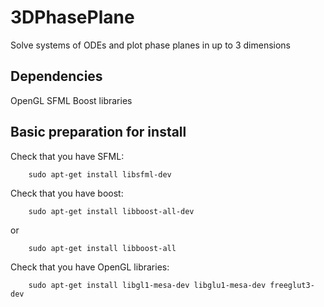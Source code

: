 # 3DPhasePlane
Solve systems of ODEs and plot phase planes in up to 3 dimensions

## Dependencies
OpenGL
SFML 
Boost libraries

## Basic preparation for install
Check that you have SFML:
``` 
    sudo apt-get install libsfml-dev 

```
Check that you have boost:
```
    sudo apt-get install libboost-all-dev
```
or
```
    sudo apt-get install libboost-all
```
Check that you have OpenGL libraries:
```
    sudo apt-get install libgl1-mesa-dev libglu1-mesa-dev freeglut3-dev
```

